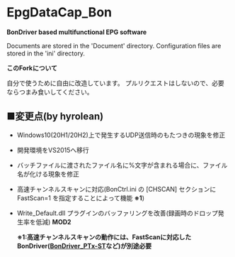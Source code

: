 EpgDataCap_Bon
==============
**BonDriver based multifunctional EPG software**

Documents are stored in the 'Document' directory.
Configuration files are stored in the 'ini' directory.

**このForkについて**

自分で使うために自由に改造しています。
プルリクエストはしないので、必要ならつまみ食いしてください。

## ■変更点(by hyrolean)
- Windows10(20H1/20H2)上で発生するUDP送信時のもたつきの現象を修正
- 開発環境をVS2015へ移行
- バッチファイルに渡されたファイル名に%文字が含まれる場合に、ファイル名が化ける現象を修正
- 高速チャンネルスキャンに対応(BonCtrl.ini の \[CHSCAN\] セクションに FastScan=1 を指定することによって機能 **※1**)
- Write_Default.dll プラグインのバッファリングを改善(録画時のドロップ発生率を低減) **MOD2**

  **※1:高速チャンネルスキャンの動作には、FastScanに対応したBonDriver([BonDriver_PTx-ST](https://github.com/hyrolean/BonDriver_PTx-ST_mod)など)が別途必要**
